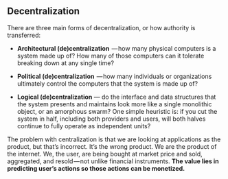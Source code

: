 
## Decentralization
There are three main forms of decentralization, or how authority is transferred:

* **Architectural (de)centralization**  — how many physical computers is a system made up of? How many of those computers can it tolerate breaking down at any single time?

* **Political (de)centralization**  — how many individuals or organizations ultimately control the computers that the system is made up of?

* **Logical (de)centralization** — do the interface and data structures that the system presents and maintains look more like a single monolithic object, or an amorphous swarm? One simple heuristic is: if you cut the system in half, including both providers and users, will both halves continue to fully operate as independent units?


The problem with centralization is that we are looking at applications as the product, but that’s incorrect. It’s the wrong product. We are the product of the internet. We, the user, are being bought at market price and sold, aggregated, and resold — not unlike financial instruments. **The value lies in predicting user’s actions so those actions can be monetized.**
